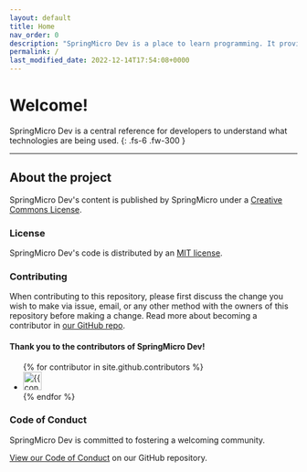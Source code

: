 ```yaml
---
layout: default
title: Home
nav_order: 0
description: "SpringMicro Dev is a place to learn programming. It provides direction to the resources you need to learn the fundamentals."
permalink: /
last_modified_date: 2022-12-14T17:54:08+0000
---
```


# Welcome!

SpringMicro Dev is a central reference for developers to understand what technologies are being used.
{: .fs-6 .fw-300 }

---

## About the project

SpringMicro Dev's content is published by SpringMicro under a [Creative Commons License](https://creativecommons.org/licenses/by-sa/4.0/).

### License

SpringMicro Dev's code is distributed by an [MIT license](https://github.com/buckldav/springmicro-dev/tree/master/LICENSE.txt).

### Contributing

When contributing to this repository, please first discuss the change you wish to make via issue,
email, or any other method with the owners of this repository before making a change. Read more about becoming a contributor in [our GitHub repo](https://github.com/buckldav/springmicro-dev).

#### Thank you to the contributors of SpringMicro Dev!

<ul class="list-style-none">
{% for contributor in site.github.contributors %}
  <li class="d-inline-block mr-1">
     <a href="{{ contributor.html_url }}"><img src="{{ contributor.avatar_url }}" width="32" height="32" alt="{{ contributor.login }}"/></a>
  </li>
{% endfor %}
</ul>

### Code of Conduct

SpringMicro Dev is committed to fostering a welcoming community.

[View our Code of Conduct](https://github.com/buckldav/springmicro-dev/tree/master/CODE_OF_CONDUCT.md) on our GitHub repository.
